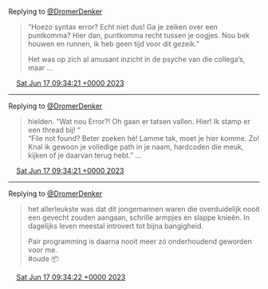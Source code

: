 Replying to [@DromerDenker](https://twitter.com/DromerDenker/status/1670001927256457217)

> “Hoezo syntax error? Echt niet dus\! Ga je zeiken over een puntkomma? Hier dan, puntkomma recht tussen je oogjes\. Nou bek houwen en runnen, ik heb geen tijd voor dit gezeik\.”   
>   
> Het was op zich al amusant inzicht in de psyche van die collega’s, maar …

<img src="../../media/tweet.ico" width="12" /> [Sat Jun 17 09:34:21 +0000 2023](https://twitter.com/DromerDenker/status/1670001929391316993)

----

Replying to [@DromerDenker](https://twitter.com/DromerDenker/status/1670001924983095297)

> hielden\. “Wat nou Error?\! Oh gaan er tatsen vallen\. Hier\! Ik stamp er een thread bij\! “  
> “File not found? Beter zoeken hè\! Lamme tak, moet je hier komme\. Zo\! Knal ik gewoon je volledige path in je naam, hardcoden die meuk, kijken of je daarvan terug hebt\.” …

<img src="../../media/tweet.ico" width="12" /> [Sat Jun 17 09:34:21 +0000 2023](https://twitter.com/DromerDenker/status/1670001927256457217)

----

Replying to [@DromerDenker](https://twitter.com/DromerDenker/status/1670001929391316993)

> het allerleukste was dat dit jongemannen waren die overduidelijk nooit een gevecht zouden aangaan, schrille armpjes en slappe knieën\. In dagelijks leven meestal introvert tot bijna bangigheid\.   
>   
> Pair programming is daarna nooit meer zó onderhoudend geworden voor me\.   
> \#oude 📦

<img src="../../media/tweet.ico" width="12" /> [Sat Jun 17 09:34:22 +0000 2023](https://twitter.com/DromerDenker/status/1670001931626872834)